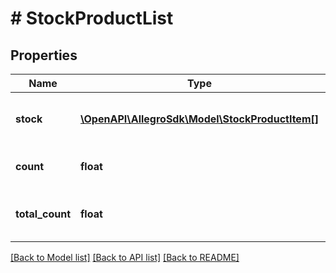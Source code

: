 # # StockProductList

## Properties

Name | Type | Description | Notes
------------ | ------------- | ------------- | -------------
**stock** | [**\OpenAPI\AllegroSdk\Model\StockProductItem[]**](StockProductItem.md) | List of products with their quantity. | [optional]
**count** | **float** | Number of returned products. | [optional]
**total_count** | **float** | Total number of available products. | [optional]

[[Back to Model list]](../../README.md#models) [[Back to API list]](../../README.md#endpoints) [[Back to README]](../../README.md)
